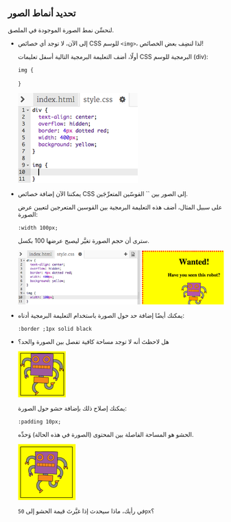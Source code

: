 ## تحديد أنماط الصور

لنحسِّن نمط الصورة الموجودة في الملصق.



+ إلى الآن، لا توجد أي خصائص CSS للوسم `<img>`، لذا لنضِف بعض الخصائص!

	أولًا، أضف التعليمة البرمجية التالية أسفل تعليمات CSS البرمجية للوسم (div):

	```
	img {

	}
	```

	![screenshot](images/wanted-img-css.png)

+ يمكننا الآن إضافة خصائص CSS إلى الصور بين `` القوسّين المتعرِّجَين.

	على سبيل المثال، أضف هذه التعليمة البرمجية بين القوسين المتعرجين لتعيين عرض الصورة:

	```
	:width 100px;‎
	```

	سترى أن حجم الصورة تغيَّر ليصبح عرضها 100 بكسل.

	![screenshot](images/wanted-img-width.png)

+ يمكنك أيضًا إضافة حد حول الصورة باستخدام التعليمة البرمجية أدناه:

	```
	:border ;1px solid black
	```

+ هل لاحظتَ أنه لا توجد مساحة كافية تفصل بين الصورة والحد؟

	![screenshot](images/wanted-img-border.png)

	يمكنك إصلاح ذلك بإضافة حشو حول الصورة:

	```
	:padding 10px;‎
	```

	الحشو هو المساحة الفاصلة بين المحتوى (الصورة في هذه الحالة) وَحدِّه.

	![screenshot](images/wanted-img-padding.png)

	في رأيك، ماذا سيحدث إذا غيَّرتَ قيمة الحشو إلى `50px`؟

